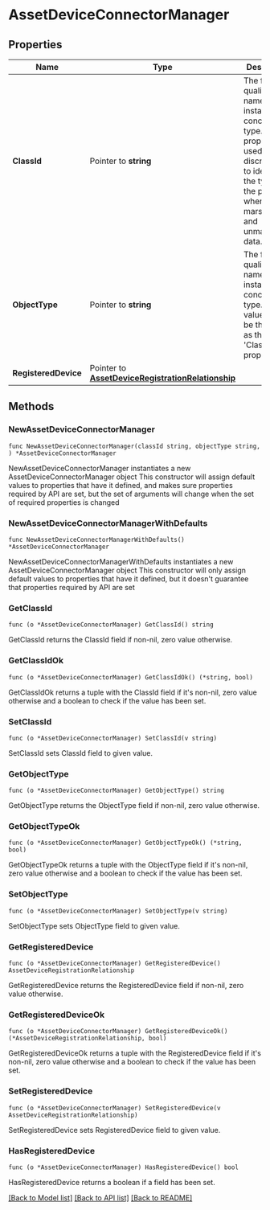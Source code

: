 # AssetDeviceConnectorManager

## Properties

Name | Type | Description | Notes
------------ | ------------- | ------------- | -------------
**ClassId** | Pointer to **string** | The fully-qualified name of the instantiated, concrete type. This property is used as a discriminator to identify the type of the payload when marshaling and unmarshaling data. | [default to "asset.DeviceConnectorManager"]
**ObjectType** | Pointer to **string** | The fully-qualified name of the instantiated, concrete type. The value should be the same as the &#39;ClassId&#39; property. | [default to "asset.DeviceConnectorManager"]
**RegisteredDevice** | Pointer to [**AssetDeviceRegistrationRelationship**](AssetDeviceRegistrationRelationship.md) |  | [optional] 

## Methods

### NewAssetDeviceConnectorManager

`func NewAssetDeviceConnectorManager(classId string, objectType string, ) *AssetDeviceConnectorManager`

NewAssetDeviceConnectorManager instantiates a new AssetDeviceConnectorManager object
This constructor will assign default values to properties that have it defined,
and makes sure properties required by API are set, but the set of arguments
will change when the set of required properties is changed

### NewAssetDeviceConnectorManagerWithDefaults

`func NewAssetDeviceConnectorManagerWithDefaults() *AssetDeviceConnectorManager`

NewAssetDeviceConnectorManagerWithDefaults instantiates a new AssetDeviceConnectorManager object
This constructor will only assign default values to properties that have it defined,
but it doesn't guarantee that properties required by API are set

### GetClassId

`func (o *AssetDeviceConnectorManager) GetClassId() string`

GetClassId returns the ClassId field if non-nil, zero value otherwise.

### GetClassIdOk

`func (o *AssetDeviceConnectorManager) GetClassIdOk() (*string, bool)`

GetClassIdOk returns a tuple with the ClassId field if it's non-nil, zero value otherwise
and a boolean to check if the value has been set.

### SetClassId

`func (o *AssetDeviceConnectorManager) SetClassId(v string)`

SetClassId sets ClassId field to given value.


### GetObjectType

`func (o *AssetDeviceConnectorManager) GetObjectType() string`

GetObjectType returns the ObjectType field if non-nil, zero value otherwise.

### GetObjectTypeOk

`func (o *AssetDeviceConnectorManager) GetObjectTypeOk() (*string, bool)`

GetObjectTypeOk returns a tuple with the ObjectType field if it's non-nil, zero value otherwise
and a boolean to check if the value has been set.

### SetObjectType

`func (o *AssetDeviceConnectorManager) SetObjectType(v string)`

SetObjectType sets ObjectType field to given value.


### GetRegisteredDevice

`func (o *AssetDeviceConnectorManager) GetRegisteredDevice() AssetDeviceRegistrationRelationship`

GetRegisteredDevice returns the RegisteredDevice field if non-nil, zero value otherwise.

### GetRegisteredDeviceOk

`func (o *AssetDeviceConnectorManager) GetRegisteredDeviceOk() (*AssetDeviceRegistrationRelationship, bool)`

GetRegisteredDeviceOk returns a tuple with the RegisteredDevice field if it's non-nil, zero value otherwise
and a boolean to check if the value has been set.

### SetRegisteredDevice

`func (o *AssetDeviceConnectorManager) SetRegisteredDevice(v AssetDeviceRegistrationRelationship)`

SetRegisteredDevice sets RegisteredDevice field to given value.

### HasRegisteredDevice

`func (o *AssetDeviceConnectorManager) HasRegisteredDevice() bool`

HasRegisteredDevice returns a boolean if a field has been set.


[[Back to Model list]](../README.md#documentation-for-models) [[Back to API list]](../README.md#documentation-for-api-endpoints) [[Back to README]](../README.md)


